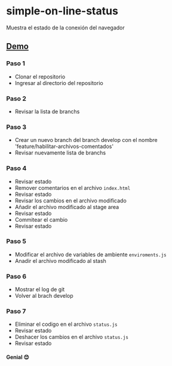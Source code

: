 # simple-on-line-status
Muestra el estado de la conexión del navegador 

## [Demo](https://unprojected-buy.000webhostapp.com/)

### Paso 1
- Clonar el repositorio
- Ingresar al directorio del repositorio

### Paso 2
- Revisar la lista de branchs

### Paso 3
- Crear un nuevo branch del branch develop con el nombre 'feature/habilitar-archivos-comentados'
- Revisar nuevamente lista de branchs

### Paso 4
- Revisar estado
- Remover comentarios en el archivo `index.html`
- Revisar estado
- Revisar los cambios en el archivo modificado
- Añadir el archivo modificado al stage area
- Revisar estado
- Commitear el cambio
- Revisar estado

### Paso 5
- Modificar el archivo de variables de ambiente `enviroments.js`
- Anadir el archivo modificado al stash

### Paso 6
- Mostrar el log de git
- Volver al brach develop

### Paso 7
- Eliminar el codigo en el archivo `status.js`
- Revisar estado
- Deshacer los cambios en el archivo `status.js`
- Revisar estado

#### Genial 😊
 
